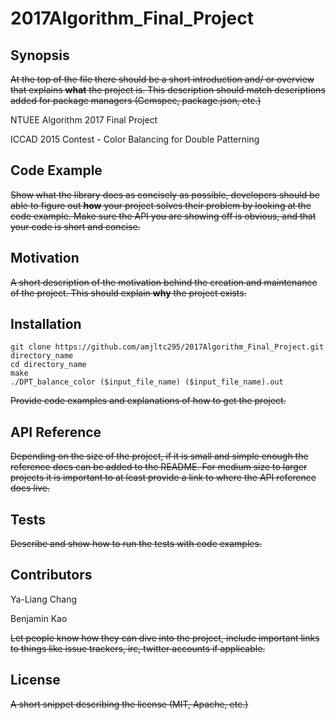# 2017Algorithm_Final_Project

## Synopsis

~~At the top of the file there should be a short introduction and/ or overview that explains **what** the project is. This description should match descriptions added for package managers (Gemspec, package.json, etc.)~~

NTUEE Algorithm 2017 Final Project

ICCAD 2015 Contest - Color Balancing for Double Patterning

## Code Example

~~Show what the library does as concisely as possible, developers should be able to figure out **how** your project solves their problem by looking at the code example. Make sure the API you are showing off is obvious, and that your code is short and concise.~~

## Motivation

~~A short description of the motivation behind the creation and maintenance of the project. This should explain **why** the project exists.~~

## Installation

```
git clone https://github.com/amjltc295/2017Algorithm_Final_Project.git directory_name
cd directory_name
make
./DPT_balance_color ($input_file_name) ($input_file_name).out
```

~~Provide code examples and explanations of how to get the project.~~

## API Reference

~~Depending on the size of the project, if it is small and simple enough the reference docs can be added to the README. For medium size to larger projects it is important to at least provide a link to where the API reference docs live.~~

## Tests

~~Describe and show how to run the tests with code examples.~~

## Contributors

Ya-Liang Chang

Benjamin Kao

~~Let people know how they can dive into the project, include important links to things like issue trackers, irc, twitter accounts if applicable.~~

## License

~~A short snippet describing the license (MIT, Apache, etc.)~~
